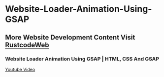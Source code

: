 # Website-Loader-Animation-Using-GSAP

## More Website Development Content Visit [RustcodeWeb](https://www.rustcodeweb.com/)

### Website Loader Animation Using GSAP | HTML, CSS And GSAP
[Youtube Video](https://youtu.be/Hxbcvn13x90)
